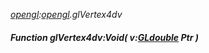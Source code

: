 _[opengl](../../modules/opengl/opengl-module.md):[opengl](../../modules/opengl/opengl-module.md).glVertex4dv_
##### Function glVertex4dv:Void( v:[GLdouble](../../modules/opengl/opengl-gldouble.md) Ptr )
